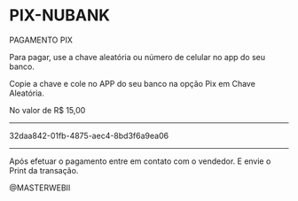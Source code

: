 # PIX-NUBANK
PAGAMENTO PIX

Para pagar, use a chave aleatória ou número de celular no app do seu banco.

Copie a chave e cole no APP do seu banco na opção Pix em Chave Aleatória.   

No valor de R$ 15,00  
____________________________________

32daa842-01fb-4875-aec4-8bd3f6a9ea06
____________________________________

Após efetuar o pagamento entre em contato com o vendedor.
E envie o Print da transação. 

@MASTERWEBII
